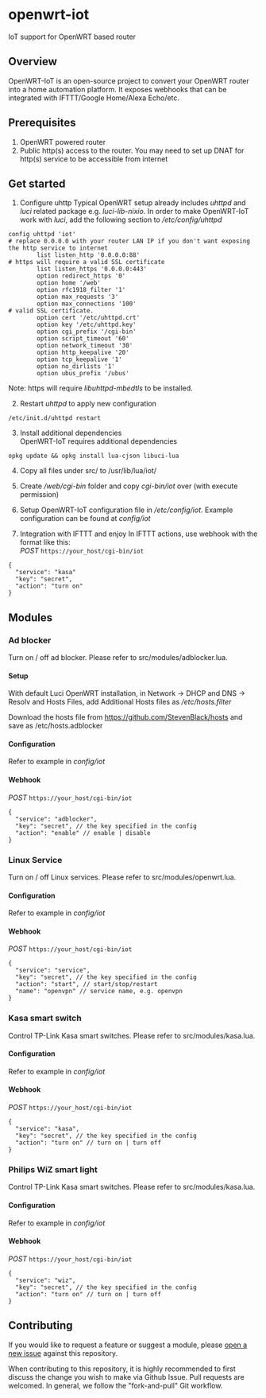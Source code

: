 # openwrt-iot
IoT support for OpenWRT based router

## Overview
OpenWRT-IoT is an open-source project to convert your OpenWRT router into a home automation platform. It exposes webhooks that can be integrated with IFTTT/Google Home/Alexa Echo/etc.

## Prerequisites
1. OpenWRT powered router
2. Public http(s) access to the router. You may need to set up DNAT for http(s) service to be accessible from internet

## Get started
1. Configure uhttp
Typical OpenWRT setup already includes *uhttpd* and *luci* related package e.g. *luci-lib-nixio*. In order to make OpenWRT-IoT work with *luci*, add the following section to */etc/config/uhttpd*

```
config uhttpd 'iot'
# replace 0.0.0.0 with your router LAN IP if you don't want exposing the http service to internet
        list listen_http '0.0.0.0:88'
# https will require a valid SSL certificate
        list listen_https '0.0.0.0:443'
        option redirect_https '0'
        option home '/web'
        option rfc1918_filter '1'
        option max_requests '3'
        option max_connections '100'
# valid SSL certificate.
        option cert '/etc/uhttpd.crt'
        option key '/etc/uhttpd.key'
        option cgi_prefix '/cgi-bin'
        option script_timeout '60'
        option network_timeout '30'
        option http_keepalive '20'
        option tcp_keepalive '1'
        option no_dirlists '1'
        option ubus_prefix '/ubus'
```

Note: https will require *libuhttpd-mbedtls* to be installed.

2. Restart *uhttpd* to apply new configuration
```
/etc/init.d/uhttpd restart
```

3. Install additional dependencies  
OpenWRT-IoT requires additional dependencies

```
opkg update && opkg install lua-cjson libuci-lua
```

4. Copy all files under src/ to /usr/lib/lua/iot/

5. Create */web/cgi-bin* folder and copy *cgi-bin/iot* over (with execute permission)

6. Setup OpenWRT-IoT configuration file in */etc/config/iot*. Example configuration can be found at *config/iot*

7. Integration with IFTTT and enjoy
In IFTTT actions, use webhook with the format like this:  
*POST* `https://your_host/cgi-bin/iot`
```
{
  "service": "kasa"
  "key": "secret",
  "action": "turn on"
}
```

## Modules 
### Ad blocker
Turn on / off ad blocker. Please refer to src/modules/adblocker.lua.

#### Setup
With default Luci OpenWRT installation, in Network -> DHCP and DNS -> Resolv and Hosts Files, add Additional Hosts files as */etc/hosts.filter*

Download the hosts file from https://github.com/StevenBlack/hosts and save as /etc/hosts.adblocker  

#### Configuration
Refer to example in *config/iot*

#### Webhook
*POST* `https://your_host/cgi-bin/iot`
```
{
  "service": "adblocker",
  "key": "secret", // the key specified in the config
  "action": "enable" // enable | disable
}
```

### Linux Service
Turn on / off Linux services. Please refer to src/modules/openwrt.lua.

#### Configuration
Refer to example in *config/iot*

#### Webhook
*POST* `https://your_host/cgi-bin/iot`
```
{
  "service": "service",
  "key": "secret", // the key specified in the config
  "action": "start", // start/stop/restart
  "name": "openvpn" // service name, e.g. openvpn
}
```

### Kasa smart switch
Control TP-Link Kasa smart switches. Please refer to src/modules/kasa.lua.

#### Configuration
Refer to example in *config/iot*

#### Webhook
*POST* `https://your_host/cgi-bin/iot`
```
{
  "service": "kasa",
  "key": "secret", // the key specified in the config
  "action": "turn on" // turn on | turn off
}
```

### Philips WiZ smart light
Control TP-Link Kasa smart switches. Please refer to src/modules/kasa.lua.

#### Configuration
Refer to example in *config/iot*

#### Webhook
*POST* `https://your_host/cgi-bin/iot`
```
{
  "service": "wiz",
  "key": "secret", // the key specified in the config
  "action": "turn on" // turn on | turn off
}
```

## Contributing
If you would like to request a feature or suggest a module, please [open a new issue](https://github.com/z-george-ma/openwrt-iot/issues/new) against this repository.

When contributing to this repository, it is highly recommended to first discuss the change you wish to make via Github Issue. Pull requests are welcomed. In general, we follow the "fork-and-pull" Git workflow.
